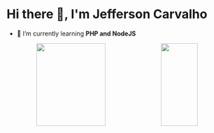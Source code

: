 <h1> Hi there 👋, I'm Jefferson Carvalho </h1>

- 🌱 I’m currently learning **PHP and NodeJS**

<div align="center">
  <img width="56%" height="190em" src="https://github-readme-stats.vercel.app/api?username=myjefferson&show_icons=true&hide=contribs&theme=gruvbox">
  <img width="41%" height="190em" src="https://github-readme-stats.vercel.app/api/top-langs/?username=myjefferson&layout=compact&theme=gruvbox">
</div>

<!--
**myjefferson/myjefferson** is a ✨ _special_ ✨ repository because its `README.md` (this file) appears on your GitHub profile.

Here are some ideas to get you started:

- 🔭 I’m currently working on ...

- 👯 I’m looking to collaborate on ...
- 🤔 I’m looking for help with ...
- 💬 Ask me about ...
- 📫 How to reach me: ...
- 😄 Pronouns: ...
- ⚡ Fun fact: ...
-->
